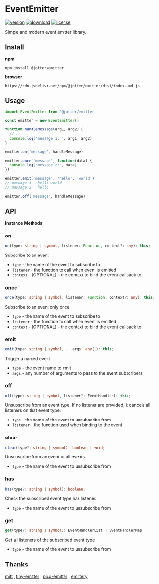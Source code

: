 # EventEmitter

[![version](https://img.shields.io/npm/v/@jotter/emitter?style=flat-square)](https://www.npmjs.com/package/@jotter/emitter)
[![download](https://img.shields.io/npm/dm/@jotter/emitter?style=flat-square)](https://www.npmjs.com/package/@jotter/emitter)
[![license](https://img.shields.io/npm/l/@jotter/emitter?style=flat-square)](https://github.com/Meqn/jotter/tree/main/libs/emitter)

Simple and modern event emitter library.



## Install

**npm**
```
npm install @jotter/emitter
```
**browser**
```
https://cdn.jsdelivr.net/npm/@jotter/emitter/dist/index.umd.js
```



## Usage

```js
import EventEmitter from '@jotter/emitter'

const emitter = new EventEmitter()

function handleMessage(arg1, arg2) {
  // ...
  console.log('message 1: ', arg1, arg2)
}

emitter.on('message', handleMessage)

emitter.once('message', function(data) {
  console.log('message 2:', data)
})

emitter.emit('message', 'hello', 'world')
// message 1:  hello world
// message 2:  hello

emitter.off('message', handleMessage)
```

## API

**Instance Methods**

### on
```typescript
on(type: string | symbol, listener: Function, context?: any): this;
```
Subscribe to an event
- `type` - the name of the event to subscribe to
- `listener` - the function to call when event is emitted
- `context` - (OPTIONAL) - the context to bind the event callback to

### once
```typescript
once(type: string | symbol, listener: Function, context?: any): this;
```
Subscribe to an event only once
- `type` - the name of the event to subscribe to
- `listener` - the function to call when event is emitted
- `context` - (OPTIONAL) - the context to bind the event callback to

### emit
```typescript
emit(type: string | symbol, ...args: any[]): this;
```
Trigger a named event
- `type` - the event name to emit
- `args` - any number of arguments to pass to the event subscribers

### off
```typescript
off(type: string | symbol, listener?: EventHandler): this;
```
Unsubscribe from an event type. If no listener are provided, it cancels all listeners on that event type.
- `type` - the name of the event to unsubscribe from
- `listener` - the function used when binding to the event

### clear
```typescript
clear(type?: string | symbol): boolean | void;
```
Unsubscribe from an event or all events.
- `type` - the name of the event to unsubscribe from

### has
```typescript
has(type?: string | symbol): boolean;
```
Check the subscribed event type has listener.
- `type` - the name of the event to unsubscribe from

### get
```typescript
get(type?: string | symbol): EventHandlerList | EventHandlerMap;
```
Get all listeners of the subscribed event type
- `type` - the name of the event to unsubscribe from


## Thanks
[mitt](https://github.com/developit/mitt) ,  [tiny-emitter](https://github.com/scottcorgan/tiny-emitter) ,  [pico-emitter](https://github.com/hkk12369/pico-emitter) ,  [emittery](https://github.com/sindresorhus/emittery)
